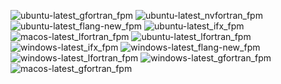 ![ubuntu-latest_gfortran_fpm](https://img.shields.io/badge/ubuntu--latest_gfortran_fpm-passing-brightgreen) ![ubuntu-latest_nvfortran_fpm](https://img.shields.io/badge/ubuntu--latest_nvfortran_fpm-passing-brightgreen) ![ubuntu-latest_flang-new_fpm](https://img.shields.io/badge/ubuntu--latest_flang--new_fpm-passing-brightgreen) ![ubuntu-latest_ifx_fpm](https://img.shields.io/badge/ubuntu--latest_ifx_fpm-passing-brightgreen) ![macos-latest_lfortran_fpm](https://img.shields.io/badge/macos--latest_lfortran_fpm-failing-red) ![ubuntu-latest_lfortran_fpm](https://img.shields.io/badge/ubuntu--latest_lfortran_fpm-failing-red) ![windows-latest_ifx_fpm](https://img.shields.io/badge/windows--latest_ifx_fpm-passing-brightgreen) ![windows-latest_flang-new_fpm](https://img.shields.io/badge/windows--latest_flang--new_fpm-passing-brightgreen) ![windows-latest_lfortran_fpm](https://img.shields.io/badge/windows--latest_lfortran_fpm-failing-red) ![windows-latest_gfortran_fpm](https://img.shields.io/badge/windows--latest_gfortran_fpm-passing-brightgreen) ![macos-latest_gfortran_fpm](https://img.shields.io/badge/macos--latest_gfortran_fpm-passing-brightgreen)

